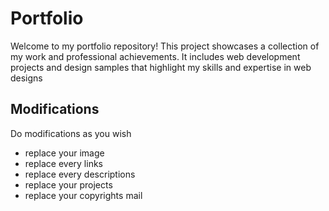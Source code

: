 # Portfolio
Welcome to my portfolio repository! This project showcases a collection of my work and professional achievements. It includes web development projects and design samples that highlight my skills and expertise in web designs

## Modifications
Do modifications as you wish
- replace your image
- replace every links
- replace every descriptions
- replace your projects
- replace your copyrights mail
